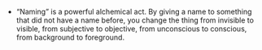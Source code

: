 - “Naming” is a powerful alchemical act. By giving a name to something 
  that did not have a name before, you change the thing from invisible to 
  visible, from subjective to objective, from unconscious to conscious, 
  from background to foreground.
